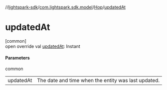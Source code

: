 //[lightspark-sdk](../../../index.md)/[com.lightspark.sdk.model](../index.md)/[Hop](index.md)/[updatedAt](updated-at.md)

# updatedAt

[common]\
open override val [updatedAt](updated-at.md): Instant

#### Parameters

common

| | |
|---|---|
| updatedAt | The date and time when the entity was last updated. |
